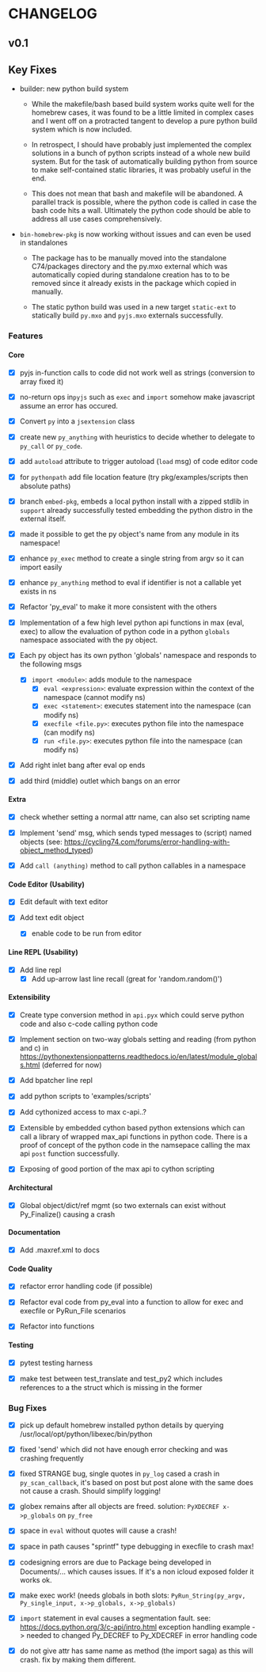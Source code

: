 
# CHANGELOG

## v0.1

## Key Fixes

- builder: new python build system

  - While the makefile/bash based build system works quite well for the homebrew cases, it was found to be a little limited in complex cases and I went off on a protracted tangent to develop a pure python build system which is now included.
  
  - In retrospect, I should have probably just implemented the complex solutions in a bunch of python scripts instead of a whole new build system. But for the task of automatically building python from source to make self-contained static libraries, it was probably useful in the end.
  
  - This does not mean that bash and makefile will be abandoned. A parallel track is possible, where the python code is called in case the bash code hits a wall. Ultimately the python code should be able to address all use cases comprehensively.

- `bin-homebrew-pkg` is now working without issues and can even be used in standalones

  - The package has to be manually moved into the standalone C74/packages directory and the py.mxo external which was automatically copied during standalone creation has to to be removed since it already exists in the package which copied in manually.

  - The static python build was used in a new target `static-ext` to statically build `py.mxo` and `pyjs.mxo` externals successfully.

### Features

#### Core

- [x] pyjs in-function calls to code did not work well as strings (conversion to array fixed it)

- [x] no-return ops in`pyjs` such as `exec` and `import` somehow make javascript assume an error has occured.

- [x] Convert `py` into a `jsextension` class

- [x] create new `py_anything` with heuristics to decide whether to delegate to `py_call` or `py_code`.

- [x] add `autoload` attribute to trigger autoload (`load` msg) of code editor code

- [x] for `pythonpath` add file location feature (try pkg/examples/scripts then absolute paths)

- [x] branch `embed-pkg`, embeds a local python install with a zipped stdlib in `support` already successfully tested embedding the python distro in the external itself.

- [x] made it possible to get the py object's name from any module in its namespace!

- [x] enhance `py_exec` method to create a single string from argv so it can import easily

- [x] enhance `py_anything` method to eval if identifier is not a callable yet exists in ns

- [x] Refactor 'py_eval' to make it more consistent with the others

- [x] Implementation of a few high level python api functions in max (eval, exec) to allow the evaluation of python code in a python `globals` namespace associated with the py object.

- [x] Each py object has its own python 'globals' namespace and responds to the following
      msgs
  - [x] `import <module>`: adds module to the namespace
    - [x] `eval <expression>`: evaluate expression within the context of the namespace (cannot modify ns)
    - [x] `exec <statement>`: executes statement into the namespace (can modify ns)
    - [x] `execfile <file.py>`: executes python file into the namespace (can modify ns)
    - [x] `run <file.py>`: executes python file into the namespace (can modify ns)

- [x] Add right inlet bang after eval op ends

- [x] add third (middle) outlet which bangs on an error

#### Extra

- [x] check whether setting a normal attr name, can also set scripting name

- [x] Implement 'send' msg, which sends typed messages to (script) named objects (see: <https://cycling74.com/forums/error-handling-with-object_method_typed>)

- [x] Add `call (anything)` method to call python callables in a namespace

#### Code Editor (Usability)

- [x] Edit default with text editor

- [x] Add text edit object
  - [x] enable code to be run from editor

#### Line REPL (Usability)

- [x] Add line repl
  - [x] Add up-arrow last line recall (great for 'random.random()')

#### Extensibility

- [x] Create type conversion method in `api.pyx` which could serve python code and also c-code calling python code

- [x] Implement section on two-way globals setting and reading (from python and c) in <https://pythonextensionpatterns.readthedocs.io/en/latest/module_globals.html> (deferred for now)

- [x] Add bpatcher line repl

- [x] add python scripts to 'examples/scripts'

- [x] Add cythonized access to max c-api..?

- [x] Extensible by embedded cython based python extensions which can call a library of wrapped max_api functions in python code. There is a proof of concept of the python code in the namsepace calling the max api `post` function successfully.

- [x] Exposing of good portion of the max api to cython scripting

#### Architectural

- [x] Global object/dict/ref mgmt (so two externals can exist without Py_Finalize() causing a crash

#### Documentation

- [x] Add .maxref.xml to docs

#### Code Quality

- [x] refactor error handling code (if possible)

- [x] Refactor eval code from py_eval into a function to allow for exec and execfile or PyRun_File scenarios

- [x] Refactor into functions

#### Testing

- [x] pytest testing harness

- [x] make test between test_translate and test_py2 which includes references to a the struct which is missing in the former

### Bug Fixes

- [x] pick up default homebrew installed python details by querying /usr/local/opt/python/libexec/bin/python

- [x] fixed 'send' which did not have enough error checking and was crashing frequently

- [x] fixed STRANGE bug, single quotes in `py_log` cased a crash in `py_scan_callback`, it's based on post but post alone with the same does not cause a crash. Should simplify logging!

- [x] globex remains after all objects are freed. solution: `PyXDECREF x->p_globals` on `py_free`

- [x] space in `eval` without quotes will cause a crash!

- [x] space in path causes "sprintf" type debugging in execfile to crash max!

- [x] codesigning errors are due to Package being developed in Documents/... which causes issues. If it's a non icloud exposed folder it works ok.

- [x] make exec work! (needs globals in both slots: `PyRun_String(py_argv, Py_single_input, x->p_globals, x->p_globals)`

- [x] `import` statement in eval causes a segmentation fault. see: <https://docs.python.org/3/c-api/intro.html> exception handling example -> needed to changed Py_DECREF to Py_XDECREF in error handling code

- [x] do not give attr has same name as method (the import saga) as this will crash. fix by making them different.
